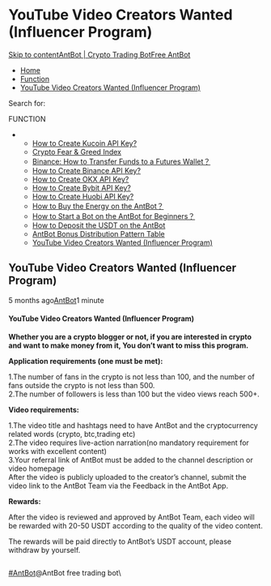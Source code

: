 # YouTube Video Creators Wanted (Influencer Program)

[Skip to content](https://www.antrade.io/guide/docs/en/en\_video\_creators\_wanted/#content)[AntBot | Crypto Trading Bot](https://www.antrade.io/guide/docs/en/)[Free AntBot](https://antrade.io/)

* [Home](https://www.antrade.io/guide/docs/en)
* [Function](https://www.antrade.io/guide/docs/en/en-function/)
* [YouTube Video Creators Wanted (Influencer Program)](https://www.antrade.io/guide/docs/en/en\_video\_creators\_wanted/)

Search for:

FUNCTION

*
  * [How to Create Kucoin API Key?](https://www.antrade.io/guide/docs/en/binding\_kucoin/)
  * [Crypto Fear & Greed Index](https://www.antrade.io/guide/docs/en/fear-and-greed-index/)
  * [Binance: How to Transfer Funds to a Futures Wallet？](https://www.antrade.io/guide/docs/en/binance-how-to-transfer-funds-to-a-futures-wallet/)
  * [How to Create Binance API Key?](https://www.antrade.io/guide/docs/en/binding\_binance/)
  * [How to Create OKX API Key?](https://www.antrade.io/guide/docs/en/binding\_okx/)
  * [How to Create Bybit API Key?](https://www.antrade.io/guide/docs/en/binding\_bybit/)
  * [How to Create Huobi API Key?](https://www.antrade.io/guide/docs/en/binding\_huobi/)
  * [How to Buy the Energy on the AntBot？](https://www.antrade.io/guide/docs/en/buy\_energy/)
  * [How to Start a Bot on the AntBot for Beginners？](https://www.antrade.io/guide/docs/en/startup\_bot/)
  * [How to Deposit the USDT on the AntBot](https://www.antrade.io/guide/docs/en/en\_deposit\_usdt/)
  * [AntBot Bonus Distribution Pattern Table](https://www.antrade.io/guide/docs/en/en\_team/)
  * [YouTube Video Creators Wanted (Influencer Program)](https://www.antrade.io/guide/docs/en/en\_video\_creators\_wanted/)

## YouTube Video Creators Wanted (Influencer Program)

5 months ago[AntBot](https://www.antrade.io/guide/docs/en/author/antbot/)1 minute

#### YouTube Video Creators Wanted (Influencer Program) <a href="#dj7p3t" id="dj7p3t"></a>

**Whether you are a crypto blogger or not, if you are interested in crypto and want to make money from it, You don’t want to miss this program.**

**Application requirements (one must be met):**

1.The number of fans in the crypto is not less than 100, and the number of fans outside the crypto is not less than 500.\
2.The number of followers is less than 100 but the video views reach 500+.

**Video requirements:**

1.The video title and hashtags need to have AntBot and the cryptocurrency related words (crypto, btc,trading etc)\
2.The video requires live-action narration(no mandatory requirement for works with excellent content)\
3.Your referral link of AntBot must be added to the channel description or video homepage\
After the video is publicly uploaded to the creator’s channel, submit the video link to the AntBot Team via the Feedback in the AntBot App.

**Rewards:**

After the video is reviewed and approved by AntBot Team, each video will be rewarded with 20-50 USDT according to the quality of the video content.

The rewards will be paid directly to AntBot’s USDT account, please withdraw by yourself.

<figure><img src="https://antrade.io/guide/docs/en/wp-content/uploads/2022/10/YouTube-Video-Creators-Wanted.png" alt=""><figcaption></figcaption></figure>

[#AntBot](https://www.antrade.io/guide/docs/en/tag/antbot/)@AntBot free trading bot\
